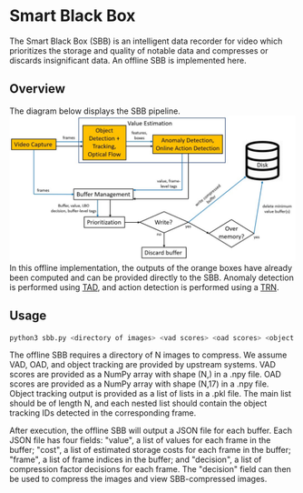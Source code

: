 # Smart Black Box
The Smart Black Box (SBB) is an intelligent data recorder for video which prioritizes the storage and quality of notable data and compresses or discards insignificant data. An offline SBB is implemented here.

## Overview
The diagram below displays the SBB pipeline.
![SBB Pipeline](https://github.com/rzf16/sbb2_algs/blob/main/Diagram.jpg?raw=true)
In this offline implementation, the outputs of the orange boxes have already been computed and can be provided directly to the SBB. Anomaly detection is performed using [TAD](https://arxiv.org/abs/1903.00618), and action detection is performed using a [TRN](https://arxiv.org/abs/1811.07391).

## Usage
```bash
python3 sbb.py <directory of images> <vad scores> <oad scores> <object tracking output>
```

The offline SBB requires a directory of N images to compress. We assume VAD, OAD, and object tracking are provided by upstream systems. VAD scores are provided as a NumPy array with shape (N,) in a .npy file. OAD scores are provided as a NumPy array with shape (N,17) in a .npy file. Object tracking output is provided as a list of lists in a .pkl file. The main list should be of length N, and each nested list should contain the object tracking IDs detected in the corresponding frame.

After execution, the offline SBB will output a JSON file for each buffer. Each JSON file has four fields: "value", a list of values for each frame in the buffer; "cost", a list of estimated storage costs for each frame in the buffer; "frame", a list of frame indices in the buffer; and "decision", a list of compression factor decisions for each frame. The "decision" field can then be used to compress the images and view SBB-compressed images.
